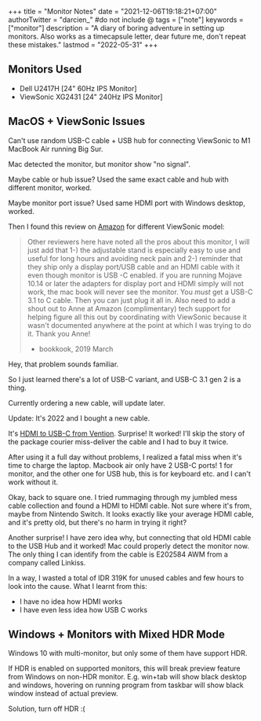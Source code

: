 +++
title = "Monitor Notes"
date = "2021-12-06T19:18:21+07:00"
authorTwitter = "darcien_" #do not include @
tags = ["note"]
keywords = ["monitor"]
description = "A diary of boring adventure in setting up monitors. Also works as a timecapsule letter, dear future me, don't repeat these mistakes."
lastmod = "2022-05-31"
+++

## Monitors Used

- Dell U2417H [24" 60Hz IPS Monitor]
- ViewSonic XG2431 [24" 240Hz IPS Monitor]

## MacOS + ViewSonic Issues

Can't use random USB-C cable + USB hub for connecting ViewSonic to M1 MacBook Air running Big Sur.

Mac detected the monitor, but monitor show "no signal".

Maybe cable or hub issue? Used the same exact cable and hub with different monitor, worked.

Maybe monitor port issue? Used same HDMI port with Windows desktop, worked.

Then I found this review on [Amazon](https://www.amazon.com/review/R19FF79H8JO7G9/ref=cm_cr_srp_d_rdp_perm?ie=UTF8&ASIN=B07JVKS8JQ) for different ViewSonic model:

> Other reviewers here have noted all the pros about this monitor, I will just add that 1-) the adjustable stand is especially easy to use and useful for long hours and avoiding neck pain and 2-) reminder that they ship only a display port/USB cable and an HDMI cable with it even though monitor is USB -C enabled. if you are running Mojave 10.14 or later the adapters for display port and HDMI simply will not work, the mac book will never see the monitor. You _must_ get a USB-C 3.1 to C cable. Then you can just plug it all in. Also need to add a shout out to Anne at Amazon (complimentary) tech support for helping figure all this out by coordinating with ViewSonic because it wasn't documented anywhere at the point at which I was trying to do it. Thank you Anne!
>
> - bookkook, 2019 March

Hey, that problem sounds familiar.

So I just learned there's a lot of USB-C variant, and USB-C 3.1 gen 2 is a thing.

Currently ordering a new cable, will update later.

Update: It's 2022 and I bought a new cable.

It's [HDMI to USB-C from Vention](https://www.ventioncable.com/product/usb-c-to-hdmi-cable-2/).
Surprise! It worked! I'll skip the story of the package courier miss-deliver the cable and I had to buy it twice.

After using it a full day without problems, I realized a fatal miss when it's time to charge the laptop.
Macbook air only have 2 USB-C ports! 1 for monitor, and the other one for USB hub, this is for keyboard etc. and I can't work without it.

Okay, back to square one. I tried rummaging through my jumbled mess cable collection and found a HDMI to HDMI cable.
Not sure where it's from, maybe from Nintendo Switch.
It looks exactly like your average HDMI cable, and it's pretty old, but there's no harm in trying it right?

Another surprise! I have zero idea why, but connecting that old HDMI cable to the USB Hub and it worked! Mac could properly detect the monitor now.
The only thing I can identify from the cable is E202584 AWM from a company called Linkiss.

In a way, I wasted a total of IDR 319K for unused cables and few hours to look into the cause.
What I learnt from this:

- I have no idea how HDMI works
- I have even less idea how USB C works

## Windows + Monitors with Mixed HDR Mode

Windows 10 with multi-monitor, but only some of them have support HDR.

If HDR is enabled on supported monitors, this will break preview feature from Windows on non-HDR monitor. E.g. win+tab will show black desktop and windows, hovering on running program from taskbar will show black window instead of actual preview.

Solution, turn off HDR :(
